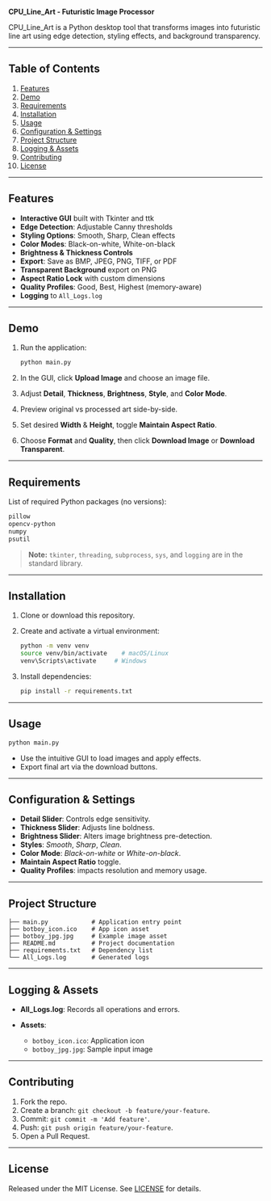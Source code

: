 **CPU\_Line\_Art - Futuristic Image Processor**

CPU\_Line\_Art is a Python desktop tool that transforms images into futuristic line art using edge detection, styling effects, and background transparency.

---

## Table of Contents

1. [Features](#features)
2. [Demo](#demo)
3. [Requirements](#requirements)
4. [Installation](#installation)
5. [Usage](#usage)
6. [Configuration & Settings](#configuration--settings)
7. [Project Structure](#project-structure)
8. [Logging & Assets](#logging--assets)
9. [Contributing](#contributing)
10. [License](#license)

---

## Features

* **Interactive GUI** built with Tkinter and ttk
* **Edge Detection**: Adjustable Canny thresholds
* **Styling Options**: Smooth, Sharp, Clean effects
* **Color Modes**: Black-on-white, White-on-black
* **Brightness & Thickness Controls**
* **Export**: Save as BMP, JPEG, PNG, TIFF, or PDF
* **Transparent Background** export on PNG
* **Aspect Ratio Lock** with custom dimensions
* **Quality Profiles**: Good, Best, Highest (memory-aware)
* **Logging** to `All_Logs.log`

---

## Demo

1. Run the application:

   ```bash
   python main.py
   ```
2. In the GUI, click **Upload Image** and choose an image file.
3. Adjust **Detail**, **Thickness**, **Brightness**, **Style**, and **Color Mode**.
4. Preview original vs processed art side-by-side.
5. Set desired **Width** & **Height**, toggle **Maintain Aspect Ratio**.
6. Choose **Format** and **Quality**, then click **Download Image** or **Download Transparent**.

---

## Requirements

List of required Python packages (no versions):

```txt
pillow
opencv-python
numpy
psutil
```

> **Note:** `tkinter`, `threading`, `subprocess`, `sys`, and `logging` are in the standard library.

---

## Installation

1. Clone or download this repository.
2. Create and activate a virtual environment:

   ```bash
   python -m venv venv
   source venv/bin/activate    # macOS/Linux
   venv\Scripts\activate     # Windows
   ```
3. Install dependencies:

   ```bash
   pip install -r requirements.txt
   ```

---

## Usage

```bash
python main.py
```

* Use the intuitive GUI to load images and apply effects.
* Export final art via the download buttons.

---

## Configuration & Settings

* **Detail Slider**: Controls edge sensitivity.
* **Thickness Slider**: Adjusts line boldness.
* **Brightness Slider**: Alters image brightness pre-detection.
* **Styles**: *Smooth*, *Sharp*, *Clean*.
* **Color Mode**: *Black-on-white* or *White-on-black*.
* **Maintain Aspect Ratio** toggle.
* **Quality Profiles**: impacts resolution and memory usage.

---

## Project Structure

```
├── main.py            # Application entry point
├── botboy_icon.ico    # App icon asset
├── botboy_jpg.jpg     # Example image asset
├── README.md          # Project documentation
├── requirements.txt   # Dependency list
└── All_Logs.log       # Generated logs
```

---

## Logging & Assets

* **All\_Logs.log**: Records all operations and errors.
* **Assets**:

  * `botboy_icon.ico`: Application icon
  * `botboy_jpg.jpg`: Sample input image

---

## Contributing

1. Fork the repo.
2. Create a branch: `git checkout -b feature/your-feature`.
3. Commit: `git commit -m 'Add feature'`.
4. Push: `git push origin feature/your-feature`.
5. Open a Pull Request.

---

## License

Released under the MIT License. See [LICENSE](LICENSE) for details.
